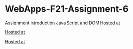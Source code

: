 # WebApps-F21-Assignment-6
Assignment introduction Java Script and DOM
[Hosted at](https://44-563-webapps-f21.github.io/webapps-f21-assignment-6-VikramReddy14/pass.html)

[Hosted at](https://44-563-webapps-f21.github.io/webapps-f21-assignment-6-VikramReddy14/arithmetic.html)

[Hosted at](https://44-563-webapps-f21.github.io/webapps-f21-assignment-6-VikramReddy14/car.html)

